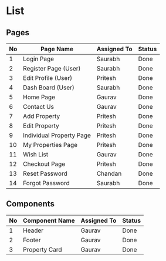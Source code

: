 # List

## Pages

| No  | Page Name                | Assigned To | Status |
| --- | ------------------------ | ----------- | ------ |
| 1   | Login Page               | Saurabh     | Done   |
| 2   | Register Page (User)     | Saurabh     | Done   |
| 3   | Edit Profile (User)      | Pritesh     | Done   |
| 4   | Dash Board (User)        | Saurabh     | Done   |
| 5   | Home Page                | Gaurav      | Done   |
| 6   | Contact Us               | Gaurav      | Done   |
| 7   | Add Property             | Pritesh     | Done   |
| 8   | Edit Property            | Pritesh     | Done   |
| 9   | Individual Property Page | Pritesh     | Done   |
| 10  | My Properties Page       | Pritesh     | Done   |
| 11  | Wish List                | Gaurav      | Done   |
| 12  | Checkout Page            | Pritesh     | Done   |
| 13  | Reset Password           | Chandan     | Done   |
| 14  | Forgot Password          | Saurabh     | Done   |

## Components

| No  | Component Name | Assigned To | Status |
| --- | -------------- | ----------- | ------ |
| 1   | Header         | Gaurav      | Done   |
| 2   | Footer         | Gaurav      | Done   |
| 3   | Property Card  | Gaurav      | Done   |
